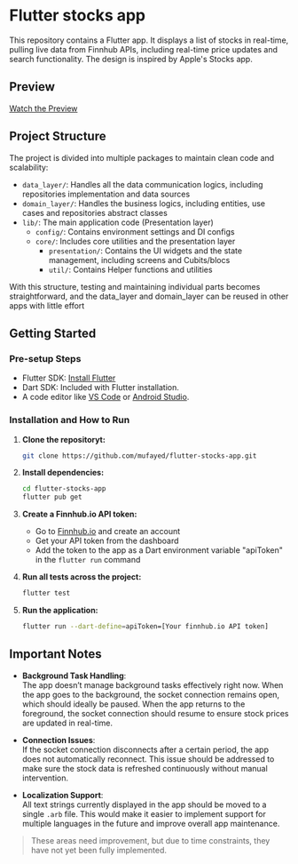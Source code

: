 # Flutter stocks app

This repository contains a Flutter app. It displays a list of stocks in real-time, pulling live data from Finnhub APIs, including real-time price updates and search functionality. The design is inspired by Apple's Stocks app.

## Preview

[Watch the Preview](https://drive.google.com/file/d/1VwJ7D-u9kdgrD6Ru3yjGyi3jVMqZp61M/view?usp=sharing)

## Project Structure

The project is divided into multiple packages to maintain clean code and scalability:

- `data_layer/`: Handles all the data communication logics, including repositories implementation and data sources
- `domain_layer/`: Handles the business logics, including entities, use cases and repositories abstract classes
- `lib/`: The main application code (Presentation layer)
    - `config/`: Contains environment settings and DI configs
    - `core/`: Includes core utilities and the presentation layer
        - `presentation/`: Contains the UI widgets and the state management, including screens and Cubits/blocs
        - `util/`: Contains Helper functions and utilities

With this structure, testing and maintaining individual parts becomes straightforward, and the data_layer and domain_layer can be reused in other apps with little effort

## Getting Started

### Pre-setup Steps

- Flutter SDK: [Install Flutter](https://flutter.dev/docs/get-started/install)
- Dart SDK: Included with Flutter installation.
- A code editor like [VS Code](https://code.visualstudio.com/) or [Android Studio](https://developer.android.com/studio).

### Installation and How to Run

1. **Clone the repositoryt:**

    ```bash
    git clone https://github.com/mufayed/flutter-stocks-app.git
    ```

2. **Install dependencies:**

    ```bash
    cd flutter-stocks-app
    flutter pub get
    ```
3. **Create a Finnhub.io API token:**

    - Go to [Finnhub.io](https://finnhub.io/) and create an account
    - Get your API token from the dashboard
    - Add the token to the app as a Dart environment variable "apiToken" in the `flutter run` command

4. **Run all tests across the project:**

    ```bash
    flutter test
    ```
   
5. **Run the application:**

    ```bash
    flutter run --dart-define=apiToken=[Your finnhub.io API token]
    ```


## Important Notes

- **Background Task Handling**:  
  The app doesn’t manage background tasks effectively right now. When the app goes to the background, the socket connection remains open, which should ideally be paused. When the app returns to the foreground, the socket connection should resume to ensure stock prices are updated in real-time.

- **Connection Issues**:  
  If the socket connection disconnects after a certain period, the app does not automatically reconnect. This issue should be addressed to make sure the stock data is refreshed continuously without manual intervention.

- **Localization Support**:  
  All text strings currently displayed in the app should be moved to a single `.arb` file. This would make it easier to implement support for multiple languages in the future and improve overall app maintenance.

> These areas need improvement, but due to time constraints, they have not yet been fully implemented.


